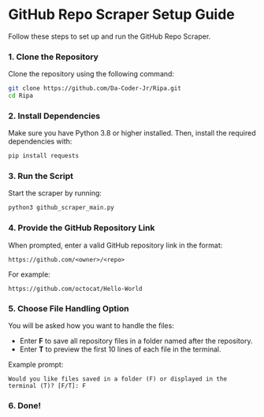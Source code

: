 # **GitHub Repo Scraper Setup Guide**

Follow these steps to set up and run the GitHub Repo Scraper.

### **1. Clone the Repository**
Clone the repository using the following command:
```bash
git clone https://github.com/Da-Coder-Jr/Ripa.git
cd Ripa
```

### **2. Install Dependencies**
Make sure you have Python 3.8 or higher installed. Then, install the required dependencies with:
```bash
pip install requests
```

### **3. Run the Script**
Start the scraper by running:
```bash
python3 github_scraper_main.py
```

### **4. Provide the GitHub Repository Link**
When prompted, enter a valid GitHub repository link in the format:
```
https://github.com/<owner>/<repo>
```
For example:
```
https://github.com/octocat/Hello-World
```

### **5. Choose File Handling Option**
You will be asked how you want to handle the files:
- Enter **F** to save all repository files in a folder named after the repository.
- Enter **T** to preview the first 10 lines of each file in the terminal.

Example prompt:
```
Would you like files saved in a folder (F) or displayed in the terminal (T)? [F/T]: F
```

### **6. Done!**


